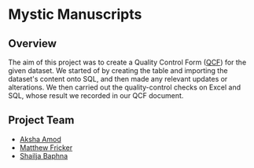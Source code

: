 # Mystic Manuscripts
## Overview
The aim of this project was to create a Quality Control Form ([QCF](https://github.com/akshaamod/Mystic-Manuscripts/blob/main/QCF/Quality%20Control%20Form.pdf)) for the given dataset. We started of by creating the table and importing the dataset's content onto SQL, and then made any relevant updates or alterations. We then carried out the quality-control checks on Excel and SQL, whose result we recorded in our QCF document.
## Project Team
* [Aksha Amod](https://github.com/akshaamod)
* [Matthew Fricker](https://github.com/MatthewFricker)
* [Shailja Baphna](https://github.com/Shail0678)
